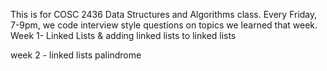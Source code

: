 This is for COSC 2436 Data Structures and Algorithms class. Every Friday, 7-9pm, we code interview style questions on topics we learned that week. 
Week 1- Linked Lists & adding linked lists to linked lists

week 2 - linked lists palindrome